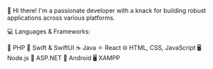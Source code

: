 👋 Hi there! I'm a passionate developer with a knack for building robust applications across various platforms.

💻 Languages & Frameworks:

🐘 PHP
🍏 Swift & SwiftUI
☕ Java
⚛️ React
🌐 HTML, CSS, JavaScript
🖥️ Node.js
🔷 ASP.NET
🤖 Android
🖥️ XAMPP


